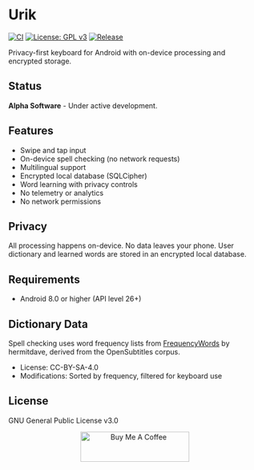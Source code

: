 # Urik

[![CI](https://github.com/urikdev/Urik/actions/workflows/ci.yml/badge.svg?branch=main)](https://github.com/urikdev/Urik/actions/workflows/ci.yml)
[![License: GPL v3](https://img.shields.io/badge/License-GPLv3-blue.svg)](https://www.gnu.org/licenses/gpl-3.0)
[![Release](https://img.shields.io/github/v/release/urikdev/Urik?include_prereleases)](https://github.com/urikdev/Urik/releases)

Privacy-first keyboard for Android with on-device processing and encrypted storage.

## Status

**Alpha Software** - Under active development.

## Features

- Swipe and tap input
- On-device spell checking (no network requests)
- Multilingual support
- Encrypted local database (SQLCipher)
- Word learning with privacy controls
- No telemetry or analytics
- No network permissions

## Privacy

All processing happens on-device. No data leaves your phone. User dictionary and learned words are stored in an encrypted local database.

## Requirements

- Android 8.0 or higher (API level 26+)

## Dictionary Data

Spell checking uses word frequency lists from [FrequencyWords](https://github.com/hermitdave/FrequencyWords) by hermitdave, derived from the OpenSubtitles corpus.

- License: CC-BY-SA-4.0
- Modifications: Sorted by frequency, filtered for keyboard use

## License

GNU General Public License v3.0

<p align="center"><a href="https://www.buymeacoffee.com/urikdevelopment" target="_blank"><img src="https://cdn.buymeacoffee.com/buttons/v2/default-yellow.png" alt="Buy Me A Coffee" style="height: 60px !important;width: 217px !important;" ></a></p>